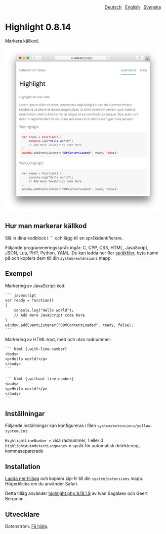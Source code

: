 <p align="right"><a href="README-de.md">Deutsch</a> &nbsp; <a href="README.md">English</a> &nbsp; <a href="README-sv.md">Svenska</a></p>

# Highlight 0.8.14

Markera källkod.

<p align="center"><img src="highlight-screenshot.png?raw=true" alt="Skärmdump"></p>

## Hur man markerar källkod

Slå in dina kodblock i \`\`\` och lägg till en språkidentifierare. 

Följande programmeringsspråk ingår: C, CPP, CSS, HTML, JavaScript, JSON, Lua, PHP, Python, YAML. Du kan ladda ner fler [språkfiler](https://github.com/scrivo/highlight.php/tree/master/src/Highlight/languages), byta namn på och kopiera dem till din `system/extensions` mapp.

## Exempel

Markering av JavaScript-kod:

    ``` javascript
    var ready = function() 
    {
        console.log("Hello world");
        // Add more JavaScript code here
    }
    window.addEventListener("DOMContentLoaded", ready, false);
    ```

Markering av HTML-kod, med och utan radnummer:
    
    ``` html {.with-line-number}
    <body>
    <p>Hello world!</p>
    </body>
    ```

    ``` html {.without-line-number}
    <body>
    <p>Hello world!</p>
    </body>
    ```

## Inställningar

Följande inställningar kan konfigureras i filen `system/extensions/yellow-system.ini`:

`HighlightLineNumber` = visa radnummer, 1 eller 0  
`HighlightAutodetectLanguages` = språk för automatisk detektering, kommaseparerade  

## Installation

[Ladda ner tillägg](https://github.com/annaesvensson/yellow-highlight/archive/main.zip) och kopiera zip-fil till din `system/extensions` mapp. Högerklicka om du använder Safari.

Detta tilläg använder [highlight.php 9.18.1.9](https://github.com/scrivo/highlight.php) av Ivan Sagalaev och Geert Bergman.

## Utvecklare

Datenstrom. [Få hjälp](https://datenstrom.se/sv/yellow/help/).